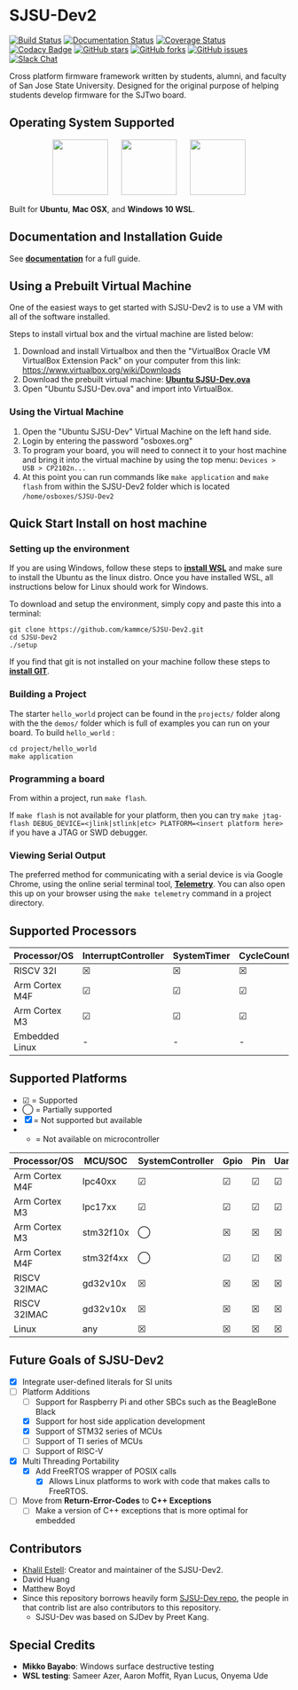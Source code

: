# SJSU-Dev2

[![Build Status](https://travis-ci.org/kammce/SJSU-Dev2.svg?branch=master)](https://travis-ci.org/kammce/SJSU-Dev2)
[![Documentation Status](https://readthedocs.org/projects/sjsu-dev/badge/?version=latest)](http://sjsu-dev2.readthedocs.io/en/latest)
[![Coverage Status](https://coveralls.io/repos/github/kammce/SJSU-Dev2/badge.svg)](https://coveralls.io/github/kammce/SJSU-Dev2)
[![Codacy Badge](https://api.codacy.com/project/badge/Grade/6f004895337c42459f881db938e84885)](https://www.codacy.com/app/kammce/SJSU-Dev2?utm_source=github.com&amp;utm_medium=referral&amp;utm_content=kammce/SJSU-Dev2&amp;utm_campaign=Badge_Grade)
[![GitHub stars](https://img.shields.io/github/stars/kammce/SJSU-Dev2.svg)](https://github.com/kammce/SJSU-Dev2/stargazers)
[![GitHub forks](https://img.shields.io/github/forks/kammce/SJSU-Dev2.svg)](https://github.com/kammce/SJSU-Dev2/network)
[![GitHub issues](https://img.shields.io/github/issues/kammce/SJSU-Dev2.svg)](https://github.com/kammce/SJSU-Dev2/issues)
[![Slack Chat](https://img.shields.io/badge/join-slack-purple.svg?logo=slack&longCache=true&style=flat)](https://slofile.com/slack/sjsu-dev2)

Cross platform firmware framework written by students, alumni, and faculty of
San Jose State University. Designed for the original purpose of helping students
develop firmware for the SJTwo board.

## Operating System Supported

<p align="center">
<img src="https://assets.ubuntu.com/v1/29985a98-ubuntu-logo32.png" height="100px"/>
&nbsp;&nbsp;&nbsp;&nbsp;
<img src="http://cdn.osxdaily.com/wp-content/uploads/2010/10/giant-apple-logo-bw.png" height="100px" />
&nbsp;&nbsp;&nbsp;&nbsp;
<img src="https://cdn.worldvectorlogo.com/logos/microsoft-windows-22.svg" height="100px" />
</p>

Built for **Ubuntu**, **Mac OSX**, and **Windows 10 WSL**.

## Documentation and Installation Guide

See **[documentation](http://sjsu-dev2.readthedocs.io/en/latest/?badge=latest)**
for a full guide.

## Using a Prebuilt Virtual Machine
One of the easiest ways to get started with SJSU-Dev2 is to use a VM with all of
the software installed.

Steps to install virtual box and the virtual machine are listed below:

1. Download and install Virtualbox and then the "VirtualBox Oracle VM VirtualBox
   Extension Pack" on your computer from this link:
   https://www.virtualbox.org/wiki/Downloads
2. Download the prebuilt virtual machine:
   **[Ubuntu SJSU-Dev.ova](https://drive.google.com/file/d/1SNUkQY07GViJBu7H4jGsOoMN5gbs7kBa/view)**
3. Open "Ubuntu SJSU-Dev.ova" and import into VirtualBox.

### Using the Virtual Machine
1. Open the "Ubuntu SJSU-Dev" Virtual Machine on the left hand side.
2. Login by entering the password "osboxes.org"
3. To program your board, you will need to connect it to your host machine and
   bring it into the virtual machine by using the top menu:
   `Devices > USB > CP2102n...`
4. At this point you can run commands like `make application` and `make flash`
   from within the SJSU-Dev2 folder which is located `/home/osboxes/SJSU-Dev2`

## Quick Start Install on host machine

### Setting up the environment
If you are using Windows, follow these steps to
**[install WSL](https://docs.microsoft.com/en-us/windows/wsl/install-win10)**
and make sure to install the Ubuntu as the linux distro. Once you have installed
WSL, all instructions below for Linux should work for Windows.

To download and setup the environment, simply copy and paste this into a
terminal:

```
git clone https://github.com/kammce/SJSU-Dev2.git
cd SJSU-Dev2
./setup
```

If you find that git is not installed on your machine follow these steps to
**[install GIT](https://git-scm.com/book/en/v2/Getting-Started-Installing-Git)**.

### Building a Project
The starter `hello_world` project can be found in the `projects/` folder along
with the the `demos/` folder which is full of examples you can run
on your board. To build `hello_world` :

    cd project/hello_world
    make application

### Programming a board
From within a project, run `make flash`.

If `make flash` is not available for your platform, then you can try
`make jtag-flash DEBUG_DEVICE=<jlink|stlink|etc> PLATFORM=<insert platform here>`
if you have a JTAG or SWD debugger.

### Viewing Serial Output
The preferred method for communicating with a serial device is via Google
Chrome, using the online serial terminal tool,
**[Telemetry](https://kammce.github.io/Telemetry)**.
You can also open this up on your browser using the `make telemetry` command in
a project directory.


## Supported Processors
| Processor/OS   | InterruptController | SystemTimer | CycleCounter |
|----------------|---------------------|-------------|--------------|
| RISCV 32I      | ☒                   | ☒           | ☒            |
| Arm Cortex M4F | ☑                   | ☑           | ☑            |
| Arm Cortex M3  | ☑                   | ☑           | ☑            |
| Embedded Linux | -                   | -           | -            |

## Supported Platforms
* ☑ = Supported
* ◯ = Partially supported
* ☒ = Not supported but available
* - = Not available on microcontroller

| Processor/OS   | MCU/SOC   | SystemController | Gpio | Pin | Uart | Adc | Pwm | I2c | Spi | Dac | Timer | Can | Eeprom | Flash | PulseCapture | Watchdog |
|----------------|-----------|------------------|------|-----|------|-----|-----|-----|-----|-----|-------|-----|--------|-------|--------------|----------|
| Arm Cortex M4F | lpc40xx   | ☑                | ☑    | ☑   | ☑    | ☑   | ☑   | ☑   | ☑   | ☑   | ☑     | ◯   | ☑      | ☒     | ☑            | ☑        |
| Arm Cortex M3  | lpc17xx   | ☑                | ☑    | ☑   | ☑    | ☑   | ☑   | ☑   | ☑   | ☑   | ☑     | ◯   | -      | ☒     | ☑            | ☑        |
| Arm Cortex M3  | stm32f10x | ◯                | ☒    | ☒   | ☒    | ☒   | ☒   | ☒   | ☒   | ☒   | ☒     | ☒   | -      | ☒     | ☒            | ☒        |
| Arm Cortex M4F | stm32f4xx | ◯                | ☑    | ☑   | ☒    | ☒   | ☒   | ☒   | ☒   | ☒   | ☒     | ☒   | -      | ☒     | ☒            | ☒        |
| RISCV 32IMAC   | gd32v10x  | ☒                | ☒    | ☒   | ☒    | ☒   | ☒   | ☒   | ☒   | ☒   | ☒     | ☒   | -      | ☒     | ☒            | ☒        |
| RISCV 32IMAC   | gd32v10x  | ☒                | ☒    | ☒   | ☒    | ☒   | ☒   | ☒   | ☒   | ☒   | ☒     | ☒   | -      | ☒     | ☒            | ☒        |
| Linux          | any       | ☒                | ☒    | ☒   | ☒    | ☒   | ☒   | ☒   | ☒   | ☒   | ☒     | ☒   | -      | ☒     | ☒            | ☒        |

## Future Goals of SJSU-Dev2
- [x] Integrate user-defined literals for SI units
- [ ] Platform Additions
  - [ ] Support for Raspberry Pi and other SBCs such as the BeagleBone Black
  - [x] Support for host side application development
  - [x] Support of STM32 series of MCUs
  - [ ] Support of TI series of MCUs
  - [ ] Support of RISC-V
- [x] Multi Threading Portability
  - [x] Add FreeRTOS wrapper of POSIX calls
    - [x] Allows Linux platforms to work with code that makes calls to FreeRTOS.
- [ ] Move from **Return-Error-Codes** to **C++ Exceptions**
  - [ ] Make a version of C++ exceptions that is more optimal for embedded

## Contributors
* [Khalil Estell](http://kammce.io): Creator and maintainer of the SJSU-Dev2.
* David Huang
* Matthew Boyd
* Since this repository borrows heavily form
[SJSU-Dev repo](https://github.com/kammce/SJSU-Dev), the people in that contrib
list are also contributors to this repository.
  * SJSU-Dev was based on SJDev by Preet Kang.

## Special Credits
* **Mikko Bayabo**: Windows surface destructive testing
* **WSL testing**: Sameer Azer, Aaron Moffit, Ryan Lucus, Onyema Ude
